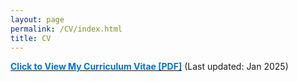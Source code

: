 ```yaml
---
layout: page
permalink: /CV/index.html
title: CV
---
```


[**<font color='#0074cc'>Click to View My Curriculum Vitae [PDF]</font>**](https://drive.google.com/file/d/1IxosS1DVM5r-rW5JxwKhUnlYRheOP2-X/view) (Last updated: Jan 2025)
